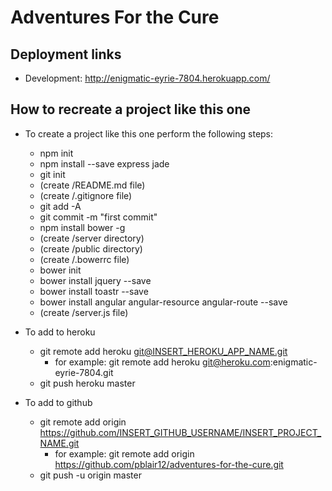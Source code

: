 # Adventures For the Cure

## Deployment links
* Development: http://enigmatic-eyrie-7804.herokuapp.com/

## How to recreate a project like this one
* To create a project like this one perform the following steps:
  * npm init
  * npm install --save express jade
  * git init
  * (create /README.md file)
  * (create /.gitignore file)
  * git add -A
  * git commit -m "first commit"
  * npm install bower -g
  * (create /server directory)
  * (create /public directory)
  * (create /.bowerrc file)
  * bower init
  * bower install jquery --save
  * bower install toastr --save
  * bower install angular angular-resource angular-route --save
  * (create /server.js file)

* To add to heroku
  * git remote add heroku git@INSERT_HEROKU_APP_NAME.git
    * for example: git remote add heroku git@heroku.com:enigmatic-eyrie-7804.git
  * git push heroku master

* To add to github
  * git remote add origin https://github.com/INSERT_GITHUB_USERNAME/INSERT_PROJECT_NAME.git
    * for example: git remote add origin https://github.com/pblair12/adventures-for-the-cure.git
  * git push -u origin master